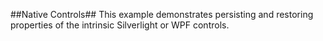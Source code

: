 ##Native Controls##
This example demonstrates persisting and restoring properties of the intrinsic Silverlight or WPF controls.